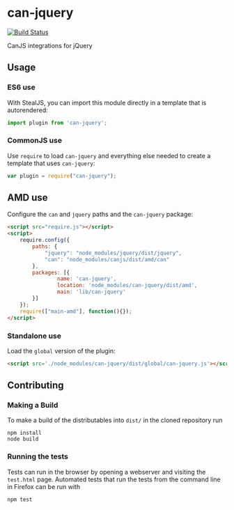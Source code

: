 # can-jquery

[![Build Status](https://travis-ci.org/canjs/can-jquery.png?branch=master)](https://travis-ci.org/canjs/can-jquery)

CanJS integrations for jQuery

## Usage

### ES6 use

With StealJS, you can import this module directly in a template that is autorendered:

```js
import plugin from 'can-jquery';
```

### CommonJS use

Use `require` to load `can-jquery` and everything else
needed to create a template that uses `can-jquery`:

```js
var plugin = require("can-jquery");
```

## AMD use

Configure the `can` and `jquery` paths and the `can-jquery` package:

```html
<script src="require.js"></script>
<script>
	require.config({
	    paths: {
	        "jquery": "node_modules/jquery/dist/jquery",
	        "can": "node_modules/canjs/dist/amd/can"
	    },
	    packages: [{
		    	name: 'can-jquery',
		    	location: 'node_modules/can-jquery/dist/amd',
		    	main: 'lib/can-jquery'
	    }]
	});
	require(["main-amd"], function(){});
</script>
```

### Standalone use

Load the `global` version of the plugin:

```html
<script src='./node_modules/can-jquery/dist/global/can-jquery.js'></script>
```

## Contributing

### Making a Build

To make a build of the distributables into `dist/` in the cloned repository run

```
npm install
node build
```

### Running the tests

Tests can run in the browser by opening a webserver and visiting the `test.html` page.
Automated tests that run the tests from the command line in Firefox can be run with

```
npm test
```
